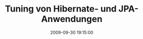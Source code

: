 ---
layout: event
title:  "Tuning von Hibernate- und JPA-Anwendungen"
date:   2009-09-30 19:15:00
tags: events
speakers:
 - mploed
location: uni-ka-hs101
---